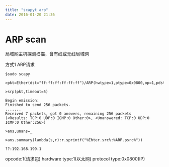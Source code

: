 ```yaml
---
title: "scapyt arp"
date: 2016-01-20 21:36
---
```


# ARP scan

局域网主机探测扫描，含有线或无线局域网

方式1 ARP请求

```
$sudo scapy

>pkt=Ether(dst="ff:ff:ff:ff:ff:ff")/ARP(hwtype=1,ptype=0x0800,op=1,pdst="192.168.199.0/24")

>srp(pkt,timeout=5)

Begin emission:
Finished to send 256 packets.
.......
Received 7 packets, got 0 answers, remaining 256 packets
(<Results: TCP:0 UDP:0 ICMP:0 Other:0>, <Unanswered: TCP:0 UDP:0 ICMP:0 Other:256>)

>ans,unans=_

>ans.summary(lambda(s,r):r.sprintf("%Ehter.src%:%ARP.psrc%"))

??:192.168.199.1
```

opcode:1(请求包)
hardware type:1(以太网)
protocol type:0x0800(IP)

